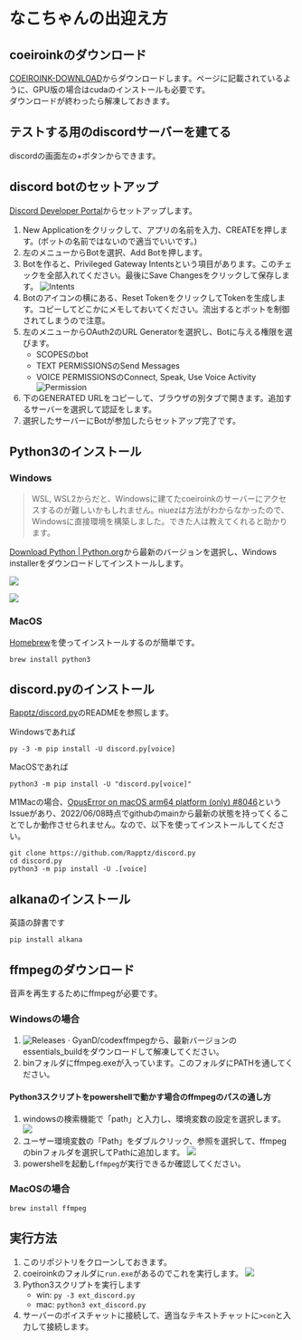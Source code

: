 # なこちゃんの出迎え方

## coeiroinkのダウンロード

[COEIROINK-DOWNLOAD](https://coeiroink.com/download)からダウンロードします。ページに記載されているように、GPU版の場合はcudaのインストールも必要です。  
ダウンロードが終わったら解凍しておきます。

## テストする用のdiscordサーバーを建てる

discordの画面左の+ボタンからできます。

## discord botのセットアップ

[Discord Developer Portal](https://discord.com/developers/applications)からセットアップします。

1. New Applicationをクリックして、アプリの名前を入力、CREATEを押します。(ボットの名前ではないので適当でいいです。)
2. 左のメニューからBotを選択、Add Botを押します。
3. Botを作ると、Privileged Gateway Intentsという項目があります。このチェックを全部入れてください。最後にSave Changesをクリックして保存します。
![Intents](./img/intents.png)
4. Botのアイコンの横にある、Reset TokenをクリックしてTokenを生成します。コピーしてどこかにメモしておいてください。流出するとボットを制御されてしまうので注意。
5. 左のメニューからOAuth2のURL Generatorを選択し、Botに与える権限を選びます。
    - SCOPESのbot
    - TEXT PERMISSIONSのSend Messages
    - VOICE PERMISSIONSのConnect, Speak, Use Voice Activity
![Permission](./img/perm.png)
6. 下のGENERATED URLをコピーして、ブラウザの別タブで開きます。追加するサーバーを選択して認証をします。
7. 選択したサーバーにBotが参加したらセットアップ完了です。

## Python3のインストール

### Windows

> WSL, WSL2からだと、Windowsに建てたcoeiroinkのサーバーにアクセスするのが難しいかもしれません。niuezは方法がわからなかったので、Windowsに直接環境を構築しました。できた人は教えてくれると助かります。

[Download Python | Python.org](https://www.python.org/downloads/)から最新のバージョンを選択し、Windows installerをダウンロードしてインストールします。

![](./img/pyver.png)

![](./img/installer.png)

### MacOS

[Homebrew](https://brew.sh/)を使ってインストールするのが簡単です。

```
brew install python3
```

## discord.pyのインストール

[Rapptz/discord.py](https://github.com/Rapptz/discord.py)のREADMEを参照します。

Windowsであれば
```
py -3 -m pip install -U discord.py[voice]
```

MacOSであれば
```
python3 -m pip install -U "discord.py[voice]"
```

M1Macの場合、[OpusError on macOS arm64 platform (only) #8046](https://github.com/Rapptz/discord.py/issues/8046)というIssueがあり、2022/06/08時点でgithubのmainから最新の状態を持ってくることでしか動作させられません。なので、以下を使ってインストールしてください。
```
git clone https://github.com/Rapptz/discord.py
cd discord.py
python3 -m pip install -U .[voice]
```

## alkanaのインストール

英語の辞書です

```
pip install alkana
```


## ffmpegのダウンロード

音声を再生するためにffmpegが必要です。

### Windowsの場合

1. ![Releases · GyanD/codexffmpeg](https://github.com/GyanD/codexffmpeg/releases)から、最新バージョンのessentials_buildをダウンロードして解凍してください。
2. binフォルダにffmpeg.exeが入っています。このフォルダにPATHを通してください。

#### Python3スクリプトをpowershellで動かす場合のffmpegのパスの通し方

1. windowsの検索機能で「path」と入力し、環境変数の設定を選択します。
![](./img/path1.png)
2. ユーザー環境変数の「Path」をダブルクリック、参照を選択して、ffmpegのbinフォルダを選択してPathに追加します。
![](./img/path2.png)
3. powershellを起動し`ffmpeg`が実行できるか確認してください。

### MacOSの場合

```
brew install ffmpeg
```

## 実行方法

1. このリポジトリをクローンしておきます。
2. coeiroinkのフォルダに`run.exe`があるのでこれを実行します。
![](./img/run.png)
3. Python3スクリプトを実行します
    - win: `py -3 ext_discord.py`
    - mac: `python3 ext_discord.py`
4. サーバーのボイスチャットに接続して、適当なテキストチャットに`>con`と入力して接続します。
